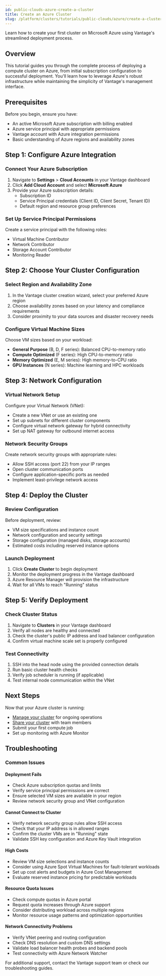```yaml
---
id: public-clouds-azure-create-a-cluster
title: Create an Azure Cluster
slug: /platform/clusters/tutorials/public-clouds/azure/create-a-cluster
---
```


Learn how to create your first cluster on Microsoft Azure using Vantage's streamlined deployment process.

## Overview

This tutorial guides you through the complete process of deploying a compute cluster on Azure, from initial subscription configuration to successful deployment. You'll learn how to leverage Azure's robust infrastructure while maintaining the simplicity of Vantage's management interface.

## Prerequisites

Before you begin, ensure you have:

- An active Microsoft Azure subscription with billing enabled
- Azure service principal with appropriate permissions
- Vantage account with Azure integration permissions
- Basic understanding of Azure regions and availability zones

## Step 1: Configure Azure Integration

### Connect Your Azure Subscription

1. Navigate to **Settings** > **Cloud Accounts** in your Vantage dashboard
2. Click **Add Cloud Account** and select **Microsoft Azure**
3. Provide your Azure subscription details:
   - Subscription ID
   - Service Principal credentials (Client ID, Client Secret, Tenant ID)
   - Default region and resource group preferences

### Set Up Service Principal Permissions

Create a service principal with the following roles:

- Virtual Machine Contributor
- Network Contributor
- Storage Account Contributor
- Monitoring Reader

## Step 2: Choose Your Cluster Configuration

### Select Region and Availability Zone

1. In the Vantage cluster creation wizard, select your preferred Azure region
2. Choose availability zones based on your latency and compliance requirements
3. Consider proximity to your data sources and disaster recovery needs

### Configure Virtual Machine Sizes

Choose VM sizes based on your workload:

- **General Purpose** (B, D, F series): Balanced CPU-to-memory ratio
- **Compute Optimized** (F series): High CPU-to-memory ratio
- **Memory Optimized** (E, M series): High memory-to-CPU ratio
- **GPU Instances** (N series): Machine learning and HPC workloads

## Step 3: Network Configuration

### Virtual Network Setup

Configure your Virtual Network (VNet):

- Create a new VNet or use an existing one
- Set up subnets for different cluster components
- Configure virtual network gateway for hybrid connectivity
- Set up NAT gateway for outbound internet access

### Network Security Groups

Create network security groups with appropriate rules:

- Allow SSH access (port 22) from your IP ranges
- Open cluster communication ports
- Configure application-specific ports as needed
- Implement least-privilege network access

## Step 4: Deploy the Cluster

### Review Configuration

Before deployment, review:

- VM size specifications and instance count
- Network configuration and security settings
- Storage configuration (managed disks, storage accounts)
- Estimated costs including reserved instance options

### Launch Deployment

1. Click **Create Cluster** to begin deployment
2. Monitor the deployment progress in the Vantage dashboard
3. Azure Resource Manager will provision the infrastructure
4. Wait for all VMs to reach "Running" status

## Step 5: Verify Deployment

### Check Cluster Status

1. Navigate to **Clusters** in your Vantage dashboard
2. Verify all nodes are healthy and connected
3. Check the cluster's public IP address and load balancer configuration
4. Confirm virtual machine scale set is properly configured

### Test Connectivity

1. SSH into the head node using the provided connection details
2. Run basic cluster health checks
3. Verify job scheduler is running (if applicable)
4. Test internal node communication within the VNet

## Next Steps

Now that your Azure cluster is running:

- [Manage your cluster](./manage-cluster.md) for ongoing operations
- [Share your cluster](./share-cluster.md) with team members
- Submit your first compute job
- Set up monitoring with Azure Monitor

## Troubleshooting

### Common Issues

#### Deployment Fails

- Check Azure subscription quotas and limits
- Verify service principal permissions are correct
- Ensure selected VM sizes are available in your region
- Review network security group and VNet configuration

#### Cannot Connect to Cluster

- Verify network security group rules allow SSH access
- Check that your IP address is in allowed ranges
- Confirm the cluster VMs are in "Running" state
- Validate SSH key configuration and Azure Key Vault integration

#### High Costs

- Review VM size selections and instance counts
- Consider using Azure Spot Virtual Machines for fault-tolerant workloads
- Set up cost alerts and budgets in Azure Cost Management
- Evaluate reserved instance pricing for predictable workloads

#### Resource Quota Issues

- Check compute quotas in Azure portal
- Request quota increases through Azure support
- Consider distributing workload across multiple regions
- Monitor resource usage patterns and optimization opportunities

#### Network Connectivity Problems

- Verify VNet peering and routing configuration
- Check DNS resolution and custom DNS settings
- Validate load balancer health probes and backend pools
- Test connectivity with Azure Network Watcher

For additional support, contact the Vantage support team or check our troubleshooting guides.

